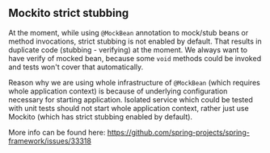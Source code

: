 ## Mockito strict stubbing

At the moment, while using `@MockBean` annotation to mock/stub beans or method invocations, strict stubbing is not
enabled by default.
That results in duplicate code (stubbing - verifying) at the moment. We always want to have verify of mocked bean,
because some `void` methods could be invoked and tests won't cover that automatically.

Reason why we are using whole infrastructure of `@MockBean` (which requires whole application context) is because of
underlying configuration necessary for starting application.
Isolated service which could be tested with unit tests should not start whole application context, rather just use
Mockito (which has strict stubbing enabled by default).

More info can be found here: https://github.com/spring-projects/spring-framework/issues/33318
